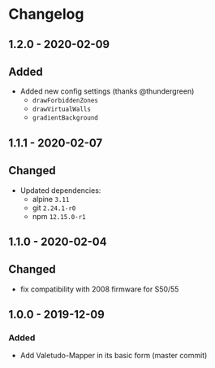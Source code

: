 # Changelog

## 1.2.0 - 2020-02-09

## Added
* Added new config settings (thanks @thundergreen)
  * `drawForbiddenZones`
  * `drawVirtualWalls`
  * `gradientBackground`


## 1.1.1 - 2020-02-07

## Changed
* Updated dependencies:
  * alpine `3.11`
  * git `2.24.1-r0`
  * npm `12.15.0-r1`


## 1.1.0 - 2020-02-04

## Changed
* fix compatibility with 2008 firmware for S50/55


## 1.0.0 - 2019-12-09

### Added
* Add Valetudo-Mapper in its basic form (master commit)
